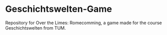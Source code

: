# Geschichtswelten-Game
Repository for Over the Limes: Romecomming, a game made for the course Geschichtswelten from TUM.